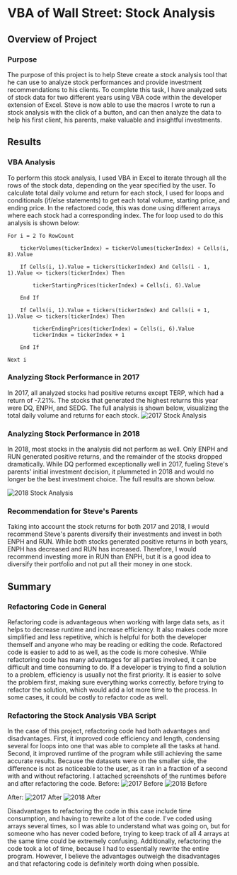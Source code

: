 # VBA of Wall Street: Stock Analysis

## Overview of Project

### Purpose
The purpose of this project is to help Steve create a stock analysis tool that he can use to analyze stock performances and provide investment recommendations to his clients. To complete this task, I have analyzed sets of stock data for two different years using VBA code within the developer extension of Excel. Steve is now able to use the macros I wrote to run a stock analysis with the click of a button, and can then analyze the data to help his first client, his parents, make valuable and insightful investments.

## Results

### VBA Analysis
To perform this stock analysis, I used VBA in Excel to iterate through all the rows of the stock data, depending on the year specified by the user. To calculate total daily volume and return for each stock, I used for loops and conditionals (if/else statements) to get each total volume, starting price, and ending price. In the refactored code, this was done using different arrays where each stock had a corresponding index. The for loop used to do this analysis is shown below:  
    
    For i = 2 To RowCount

        tickerVolumes(tickerIndex) = tickerVolumes(tickerIndex) + Cells(i, 8).Value
        
        If Cells(i, 1).Value = tickers(tickerIndex) And Cells(i - 1, 1).Value <> tickers(tickerIndex) Then
        
            tickerStartingPrices(tickerIndex) = Cells(i, 6).Value

        End If
       
        If Cells(i, 1).Value = tickers(tickerIndex) And Cells(i + 1, 1).Value <> tickers(tickerIndex) Then
        
            tickerEndingPrices(tickerIndex) = Cells(i, 6).Value
            tickerIndex = tickerIndex + 1

        End If
    
    Next i


### Analyzing Stock Performance in 2017
In 2017, all analyzed stocks had positive returns except TERP, which had a return of -7.21%. The stocks that generated the highest returns this year were DQ, ENPH, and SEDG. The full analysis is shown below, visualizing the total daily volume and returns for each stock. 
![2017 Stock Analysis](2017_Stocks.png)

### Analyzing Stock Performance in 2018
In 2018, most stocks in the analysis did not perform as well. Only ENPH and RUN generated positive returns, and the remainder of the stocks dropped dramatically. While DQ performed exceptionally well in 2017, fueling Steve's parents' initial investment decision, it plummeted in 2018 and would no longer be the best investment choice. The full results are shown below.

![2018 Stock Analysis](2018_Stocks.png)

### Recommendation for Steve's Parents
Taking into account the stock returns for both 2017 and 2018, I would recommend Steve's parents diversify their investments and invest in both ENPH and RUN. While both stocks generated positive returns in both years, ENPH has decreased and RUN has increased. Therefore, I would recommend investing more in RUN than ENPH, but it is a good idea to diversify their portfolio and not put all their money in one stock.

## Summary

### Refactoring Code in General
Refactoring code is advantageous when working with large data sets, as it helps to decrease runtime and increase efficiency. It also makes code more simplified and less repetitive, which is helpful for both the developer themself and anyone who may be reading or editing the code. Refactored code is easier to add to as well, as the code is more cohesive. While refactoring code has many advantages for all parties involved, it can be difficult and time consuming to do. If a developer is trying to find a solution to a problem, efficiency is usually not the first priority. It is easier to solve the problem first, making sure everything works correctly, before trying to refactor the solution, which would add a lot more time to the process. In some cases, it could be costly to refactor code as well.

### Refactoring the Stock Analysis VBA Script
In the case of this project, refactoring code had both advantages and disadvantages. First, it improved code efficiency and length, condensing several for loops into one that was able to complete all the tasks at hand. Second, it improved runtime of the program while still achieving the same accurate results. Because the datasets were on the smaller side, the difference is not as noticeable to the user, as it ran in a fraction of a second with and without refactoring. I attached screenshots of the runtimes before and after refactoring the code.
Before: 
![2017 Before](2017_before.png) ![2018 Before](2018_before.png)

After:
![2017 After](VBA_Challenge_2017.png) ![2018 After](VBA_Challenge_2018.png)

Disadvantages to refactoring the code in this case include time consumption, and having to rewrite a lot of the code. I've coded using arrays several times, so I was able to understand what was going on, but for someone who has never coded before, trying to keep track of all 4 arrays at the same time could be extremely confusing. Additionally, refactoring the code took a lot of time, because I had to essentially rewrite the entire program. However, I believe the advantages outweigh the disadvantages and that refactoring code is definitely worth doing when possible. 
